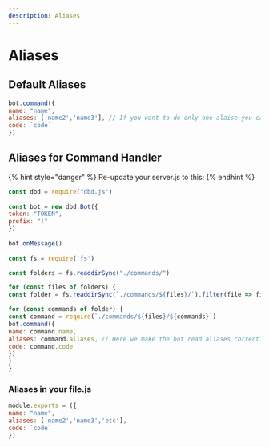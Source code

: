 ```yaml
---
description: Aliases
---
```


# Aliases

## Default Aliases

```javascript
bot.command({
name: "name",
aliases: ['name2','name3'], // If you want to do only one alaise you can ['name2'] or just 'name2'
code: `code`
})
```

## Aliases for Command Handler

{% hint style="danger" %}
Re-update your server.js to this:
{% endhint %}

```javascript
const dbd = require("dbd.js")
 
const bot = new dbd.Bot({
token: "TOKEN", 
prefix: "!" 
})
 
bot.onMessage()
 
const fs = require('fs')

const folders = fs.readdirSync("./commands/")

for (const files of folders) {
const folder = fs.readdirSync(`./commands/${files}/`).filter(file => file.endsWith(".js"))

for (const commands of folder) {
const command = require(`./commands/${files}/${commands}`) 
bot.command({
name: command.name,
aliases: command.aliases, // Here we make the bot read aliases correctly.
code: command.code
})
}
}
```

### Aliases in your file.js

```javascript
module.exports = ({
name: "name",
aliases: ['name2','name3','etc'],
code: `code`
})
```

